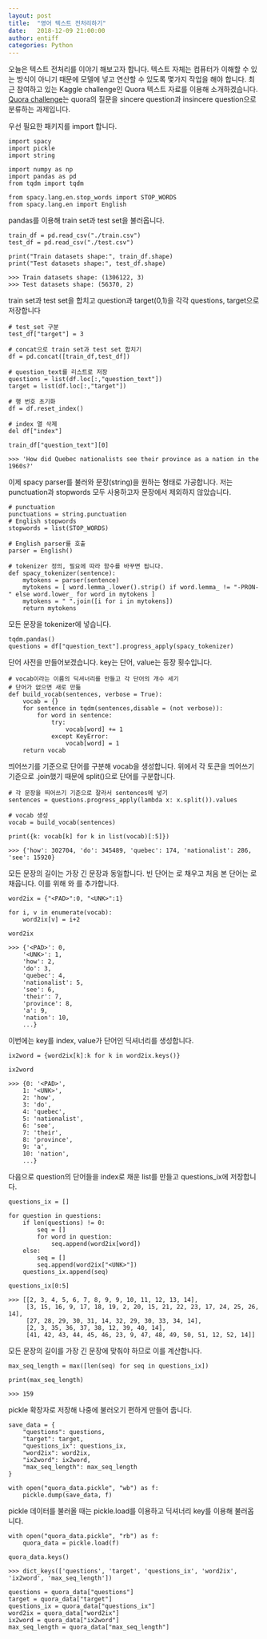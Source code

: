 ```yaml
---
layout: post
title:  "영어 텍스트 전처리하기"
date:   2018-12-09 21:00:00
author: entiff
categories: Python
---
```


오늘은 텍스트 전처리를 이야기 해보고자 합니다. 텍스트 자체는 컴퓨터가 이해할 수 있는 방식이 아니기 때문에 모델에 넣고 연산할 수 있도록 몇가지 작업을 해야 합니다. 최근 참여하고 있는 Kaggle challenge인 Quora 텍스트 자료를 이용해 소개하겠습니다. [Quora challenge](https://www.kaggle.com/c/quora-insincere-questions-classification)는 quora의 질문을 sincere question과 insincere question으로 분류하는 과제입니다.

우선 필요한 패키지를 import 합니다.

~~~
import spacy
import pickle
import string

import numpy as np
import pandas as pd
from tqdm import tqdm

from spacy.lang.en.stop_words import STOP_WORDS
from spacy.lang.en import English
~~~

pandas를 이용해 train set과 test set을 불러옵니다.

~~~
train_df = pd.read_csv("./train.csv")
test_df = pd.read_csv("./test.csv")

print("Train datasets shape:", train_df.shape)
print("Test datasets shape:", test_df.shape)

>>> Train datasets shape: (1306122, 3)
>>> Test datasets shape: (56370, 2)
~~~

train set과 test set을 합치고 question과 target(0,1)을 각각 questions, target으로 저장합니다

~~~
# test_set 구분
test_df["target"] = 3

# concat으로 train set과 test set 합치기
df = pd.concat([train_df,test_df])

# question_text를 리스트로 저장
questions = list(df.loc[:,"question_text"])
target = list(df.loc[:,"target"])

# 행 번호 초기화
df = df.reset_index()

# index 열 삭제
del df["index"]

train_df["question_text"][0]

>>> 'How did Quebec nationalists see their province as a nation in the 1960s?'
~~~

이제 spacy parser를 불러와 문장(string)을 원하는 형태로 가공합니다. 저는 punctuation과 stopwords 모두 사용하고자 문장에서 제외하지 않았습니다.

~~~
# punctuation
punctuations = string.punctuation
# English stopwords
stopwords = list(STOP_WORDS)

# English parser를 호출
parser = English()

# tokenizer 정의, 필요에 따라 함수를 바꾸면 됩니다.
def spacy_tokenizer(sentence):
    mytokens = parser(sentence)
    mytokens = [ word.lemma_.lower().strip() if word.lemma_ != "-PRON-" else word.lower_ for word in mytokens ]
    mytokens = " ".join([i for i in mytokens])
    return mytokens
~~~

모든 문장을 tokenizer에 넣습니다.

~~~
tqdm.pandas()
questions = df["question_text"].progress_apply(spacy_tokenizer)
~~~

단어 사전을 만들어보겠습니다. key는 단어, value는 등장 횟수입니다.

~~~
# vocab이라는 이름의 딕셔너리를 만들고 각 단어의 개수 세기
# 단어가 없으면 새로 만듦
def build_vocab(sentences, verbose = True):
    vocab = {}
    for sentence in tqdm(sentences,disable = (not verbose)):
        for word in sentence:
            try:
                vocab[word] += 1
            except KeyError:
                vocab[word] = 1
    return vocab
~~~

띄어쓰기를 기준으로 단어를 구분해 vocab을 생성합니다. 위에서 각 토큰을 띄어쓰기 기준으로 .join했기 때문에 split()으로 단어를 구분합니다.

~~~
# 각 문장을 띄어쓰기 기준으로 잘라서 sentences에 넣기
sentences = questions.progress_apply(lambda x: x.split()).values

# vocab 생성
vocab = build_vocab(sentences)

print({k: vocab[k] for k in list(vocab)[:5]})

>>> {'how': 302704, 'do': 345489, 'quebec': 174, 'nationalist': 286, 'see': 15920}
~~~

모든 문장의 길이는 가장 긴 문장과 동일합니다. 빈 단어는 <PAD>로 채우고 처음 본 단어는 <UNK>로 채웁니다.
이를 위해 <PAD>와 <UNK>를 추가합니다.
~~~
word2ix = {"<PAD>":0, "<UNK>":1}

for i, v in enumerate(vocab):
    word2ix[v] = i+2

word2ix

>>> {'<PAD>': 0,
    '<UNK>': 1,
    'how': 2,
    'do': 3,
    'quebec': 4,
    'nationalist': 5,
    'see': 6,
    'their': 7,
    'province': 8,
    'a': 9,
    'nation': 10,
    ...}
~~~

이번에는 key를 index, value가 단어인 딕셔너리를 생성합니다.

~~~
ix2word = {word2ix[k]:k for k in word2ix.keys()}

ix2word

>>> {0: '<PAD>',
    1: '<UNK>',
    2: 'how',
    3: 'do',
    4: 'quebec',
    5: 'nationalist',
    6: 'see',
    7: 'their',
    8: 'province',
    9: 'a',
    10: 'nation',
    ...}
~~~

다음으로 question의 단어들을 index로 채운 list를 만들고 questions_ix에 저장합니다.

~~~
questions_ix = []

for question in questions:
    if len(questions) != 0:
        seq = []
        for word in question:
            seq.append(word2ix[word])
    else:
        seq = []
        seq.append(word2ix["<UNK>"])
    questions_ix.append(seq)

questions_ix[0:5]

>>> [[2, 3, 4, 5, 6, 7, 8, 9, 9, 10, 11, 12, 13, 14],
     [3, 15, 16, 9, 17, 18, 19, 2, 20, 15, 21, 22, 23, 17, 24, 25, 26, 14],
     [27, 28, 29, 30, 31, 14, 32, 29, 30, 33, 34, 14],
     [2, 3, 35, 36, 37, 38, 12, 39, 40, 14],
     [41, 42, 43, 44, 45, 46, 23, 9, 47, 48, 49, 50, 51, 12, 52, 14]]
~~~

모든 문장의 길이를 가장 긴 문장에 맞춰야 하므로 이를 계산합니다.

~~~
max_seq_length = max([len(seq) for seq in questions_ix])

print(max_seq_length)

>>> 159
~~~

pickle 확장자로 저장해 나중에 불러오기 편하게 만들어 줍니다.

~~~
save_data = {
    "questions": questions,
    "target": target,
    "questions_ix": questions_ix,
    "word2ix": word2ix,
    "ix2word": ix2word,
    "max_seq_length": max_seq_length
}

with open("quora_data.pickle", "wb") as f:
    pickle.dump(save_data, f)
~~~

pickle 데이터를 불러올 때는 pickle.load를 이용하고 딕셔너리 key를 이용해 불러옵니다.

~~~
with open("quora_data.pickle", "rb") as f:
    quora_data = pickle.load(f)

quora_data.keys()

>>> dict_keys(['questions', 'target', 'questions_ix', 'word2ix', 'ix2word', 'max_seq_length'])
~~~

~~~
questions = quora_data["questions"]
target = quora_data["target"]
questions_ix = quora_data["questions_ix"]
word2ix = quora_data["word2ix"]
ix2word = quora_data["ix2word"]
max_seq_length = quora_data["max_seq_length"]
~~~
